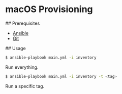 # macOS Provisioning

## Prerequisites

* [Ansible](http://docs.ansible.com/ansible/intro_installation.html)
* [Git](http://git-scm.com/downloads)

## Usage

```bash
$ ansible-playbook main.yml -i inventory
```

Run everything.

```bash
$ ansible-playbook main.yml -i inventory -t <tag>
```

Run a specific tag.

